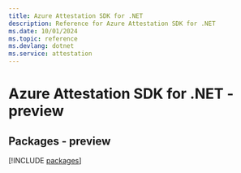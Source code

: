```yaml
---
title: Azure Attestation SDK for .NET
description: Reference for Azure Attestation SDK for .NET
ms.date: 10/01/2024
ms.topic: reference
ms.devlang: dotnet
ms.service: attestation
---
```

# Azure Attestation SDK for .NET - preview
## Packages - preview
[!INCLUDE [packages](attestation-index.md)]